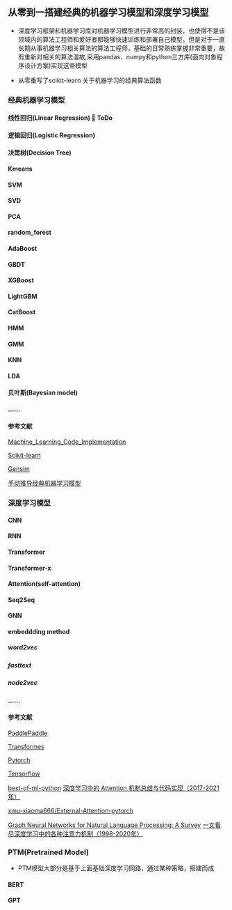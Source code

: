 <!--
 * @Author: your name
 * @Date: 2021-06-17 20:09:14
 * @LastEditTime: 2021-06-30 14:54:31
 * @LastEditors: Please set LastEditors
 * @Description: In User Settings Edit
 * @FilePath: /Zero2OneBuildMachineLearningModel/README.md
-->
## 从零到一搭建经典的机器学习模型和深度学习模型
* 深度学习框架和机器学习库对机器学习模型进行非常高的封装，也使得不是该领域内的算法工程师和爱好者都能够快速训练和部署自己模型，但是对于一直长期从事机器学习相关算法的算法工程师，基础的日常熟练掌握非常重要，故有重新对相关的算法温故,采用pandas、numpy和python三方库(面向对象程序设计方案)实现这些模型

* 从零重写了scikit-learn 关于机器学习的经典算法函数
### 经典机器学习模型
#### 线性回归(Linear Regression) :rocket: **ToDo**
#### 逻辑回归(Logistic Regression)
#### 决策树(Decision Tree)
#### Kmeans 
#### SVM
#### SVD
#### PCA
#### random_forest
#### AdaBoost
#### GBDT
#### XGBoost
#### LightGBM
#### CatBoost
#### HMM
#### GMM
#### KNN
#### LDA
#### 贝叶斯(Bayesian model)

#### ......

#### 参考文献
[Machine_Learning_Code_Implementation](https://github.com/luwill/Machine_Learning_Code_Implementation)

[Scikit-learn](https://sklearn.apachecn.org/docs/examples/)

[Gensim](https://radimrehurek.com/gensim/auto_examples/index.html#documentation)

[手动推导经典机器学习模型](https://mp.weixin.qq.com/mp/appmsgalbum?__biz=MzI4ODY2NjYzMQ==&action=getalbum&album_id=1369989062744211457&scene=173&from_msgid=2247484471&from_itemidx=1&count=3&nolastread=1#wechat_redirect)
### 深度学习模型
#### CNN
#### RNN
#### Transformer
#### Transformer-x
#### Attention(self-attention)
#### Seq2Seq
#### GNN
#### embeddding method
##### word2vec
##### fasttext
##### node2vec
#### ......
#### 参考文献
[PaddlePaddle](https://www.paddlepaddle.org.cn/documentation/docs/zh/guides/index_cn.html)

[Transformes](https://huggingface.co/transformers/examples.html)

[Pytorch](https://pytorch.org/docs/stable/index.html)

[Tensorflow](https://tensorflow.google.cn/tutorials)

[best-of-ml-python](https://github.com/ml-tooling/best-of-ml-python)
[深度学习中的 Attention 机制总结与代码实现（2017-2021年）](https://mp.weixin.qq.com/s?__biz=MzUxNjcxMjQxNg==&mid=2247526434&idx=2&sn=090d59b08e5786dbe18009ce796ee710&chksm=f9a11aadced693bbd3043ddcc8737e23da342f114f982b3ce1af3e110e0c8f118e8212ce1fd9&mpshare=1&scene=1&srcid=06181OYw3rMukzkeg44Hxfj4&sharer_sharetime=1623993035612&sharer_shareid=bb12138cbf7121360054152c6932a462&version=3.1.8.3015&platform=win#rd)

[xmu-xiaoma666/External-Attention-pytorch](https://github.com/xmu-xiaoma666/External-Attention-pytorch)

[Graph Neural Networks for Natural Language Processing: A Survey](https://mp.weixin.qq.com/s?__biz=MzI3ODgwODA2MA==&mid=2247503451&idx=1&sn=0cfb45f050568f6f8fe681425f6ad078&chksm=eb53dac8dc2453dea1a32162267737c7d5458c6665d507fd1859b9e8d3909717cb51440fcb6f&mpshare=1&scene=1&srcid=0622ofqaYewpeU6XlieGPUgl&sharer_sharetime=1624325184664&sharer_shareid=bb12138cbf7121360054152c6932a462&version=3.1.8.3015&platform=win#rd)
[一文看尽深度学习中的各种注意力机制（1998-2020年）](https://mp.weixin.qq.com/s?__biz=MzUxNjcxMjQxNg==&mid=2247527357&idx=2&sn=ae28db152ca827a294d87588be0cafaa&chksm=f9a11932ced69024cfd1229477af13496b41e327a68a3b9dd0199f8aeeb1891d06545940531f&mpshare=1&scene=1&srcid=06292DeC1OAJf0TDqkSsC5By&sharer_sharetime=1624943008429&sharer_shareid=bb12138cbf7121360054152c6932a462&version=3.1.8.3015&platform=win#rd)


### PTM(Pretrained Model)
* PTM模型大部分是基于上面基础深度学习网路，通过某种策略，搭建而成
#### BERT
#### GPT

